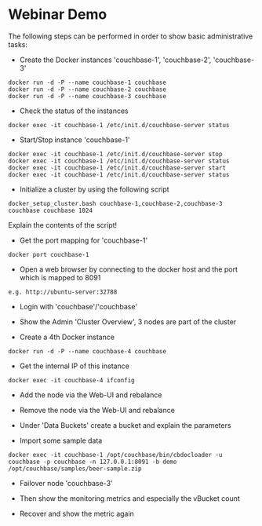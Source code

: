 # Webinar Demo

The following steps can be performed in order to show basic administrative tasks:

* Create the Docker instances 'couchbase-1', 'couchbase-2', 'couchbase-3'

```
docker run -d -P --name couchbase-1 couchbase
docker run -d -P --name couchbase-2 couchbase
docker run -d -P --name couchbase-3 couchbase
```

* Check the status of the instances

```
docker exec -it couchbase-1 /etc/init.d/couchbase-server status 
```

* Start/Stop instance 'couchbase-1'

```
docker exec -it couchbase-1 /etc/init.d/couchbase-server stop
docker exec -it couchbase-1 /etc/init.d/couchbase-server status
docker exec -it couchbase-1 /etc/init.d/couchbase-server start
docker exec -it couchbase-1 /etc/init.d/couchbase-server status
```

* Initialize a cluster by using the following script 

```
docker_setup_cluster.bash couchbase-1,couchbase-2,couchbase-3 couchbase couchbase 1024
```

Explain the contents of the script! 


* Get the port mapping for 'couchbase-1'

```
docker port couchbase-1
```

* Open a web browser by connecting to the docker host and the port which is mapped to 8091

```
e.g. http://ubuntu-server:32788
```

* Login with 'couchbase'/'couchbase'

* Show the Admin 'Cluster Overview', 3 nodes are part of the cluster


* Create a 4th Docker instance

```
docker run -d -P --name couchbase-4 couchbase
```

* Get the internal IP of this instance

```
docker exec -it couchbase-4 ifconfig
```

* Add the node via the Web-UI and rebalance

* Remove the node via the Web-UI and rebalance

* Under 'Data Buckets' create a bucket and explain the parameters

* Import some sample data

```
docker exec -it couchbase-1 /opt/couchbase/bin/cbdocloader -u couchbase -p couchbase -n 127.0.0.1:8091 -b demo /opt/couchbase/samples/beer-sample.zip
```

* Failover node 'couchbase-3'

* Then show the monitoring metrics and especially the vBucket count

* Recover and show the metric again

